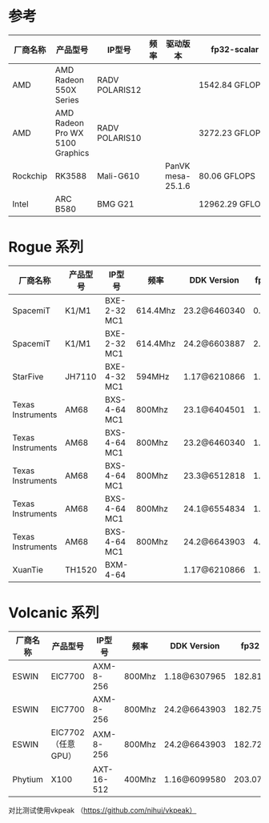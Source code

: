 # 参考

| 厂商名称 | 产品型号                        | IP型号         | 频率 | 驱动版本           | fp32-scalar     | fp32-vec4      | fp16-scalar     | fp16-vec4      | fp16-matrix      | fp64-scalar    | fp64-vec4    | int32-scalar   | int32-vec4    | int16-scalar    | int16-vec4     | int64-scalar  | int64-vec4   | int8-dotprod    | int8-matrix      | bf16-dotprod | bf16-matrix | fp8-matrix | bf8-matrix |
| -------- | ------------------------------- | -------------- | ---- | ------------------ | --------------- | -------------- | --------------- | -------------- | ----------------- | -------------- | ------------ | -------------- | ------------- | --------------- | -------------- | ------------- | ------------ | ---------------- | ----------------- | ------------ | ----------- | ---------- | ---------- |
| AMD      | AMD Radeon 550X Series          | RADV POLARIS12 |      |                    | 1542.84 GFLOPS  | 1515.31 GFLOPS |                 |                |                   |                |              | 308.55 GIOPS   | 308.52 GIOPS  |                 |                |               |              |                  |                   |              |             |            |            |
| AMD      | AMD Radeon Pro WX 5100 Graphics | RADV POLARIS10 |      |                    | 3272.23 GFLOPS  | 3082.63 GFLOPS |                 |                |                   |                |              | 703.87 GIOPS   | 702.09 GIOPS  |                 |                |               |              |                  |                   |              |             |            |            |
| Rockchip | RK3588                          | Mali-G610      |      | PanVK mesa-25.1.6  | 80.06 GFLOPS    | 70.73 GFLOPS   | 79.17 GFLOPS    | 76.92 GFLOPS   |                   |                |              | 27.01 GIOPS    | 27.03 GIOPS   | 27.02 GIOPS     | 27.03 GIOPS    | 3.65 GIOPS    | 3.17 GIOPS   |                  |                   |              |             |            |            |
| Intel    | ARC B580                        | BMG G21        |      |                    | 12962.29 GFLOPS | 9148.19 GFLOPS | 26529.99 GFLOPS | 20286.76 GFLOPS | 116427.46 GFLOPS  | 841.08 GFLOPS  | 828.91 GFLOPS| 3481.59 GIOPS | 3237.61 GIOPS | 12615.83 GIOPS  | 13657.78 GIOPS | 674.18 GIOPS  | 573.90 GIOPS | 49103.28 GIOPS   | 232855.67 GIOPS   |              |             |            |            |

# Rogue 系列

| 厂商名称          | 产品型号 | IP型号       | 频率     | DDK Version    | fp32-scalar | fp32-vec4   | fp16-scalar | fp16-vec4   | int32-scalar | int32-vec4 | int16-scalar | int16-vec4 |
| ----------------- | -------- | ------------ | -------- | -------------- | ----------- | ----------- | ----------- | ----------- | ------------ | ---------- | ------------ | ---------- |
| SpacemiT          | K1/M1    | BXE-2-32 MC1 | 614.4Mhz | 23.2@6460340   | 0.67 GFLOPS | 0.76 GFLOPS | 1.31 GFLOPS | 0.88 GFLOPS | 7.64 GIOPS   | 0.67 GIOPS | 7.64 GIOPS   | 0.67 GIOPS |
| SpacemiT          | K1/M1    | BXE-2-32 MC1 | 614.4Mhz | 24.2@6603887   | 2.56 GFLOPS | 0.76 GFLOPS | 2.53 GFLOPS | 0.88 GFLOPS | 7.74 GIOPS   | 0.67 GIOPS | 7.78 GIOPS   | 0.67 GIOPS |
| StarFive          | JH7110   | BXE-4-32 MC1 | 594MHz   | 1.17@6210866   | 1.08 GFLOPS | 2.31 GFLOPS | 5.84 GFLOPS | 1.89 GFLOPS | 4.67 GIOPS   | 1.15 GIOPS | 4.67 GIOPS   | 1.15 GIOPS |
| Texas Instruments | AM68     | BXS-4-64 MC1 | 800Mhz   | 23.1@6404501   | 1.18 GFLOPS | 1.36 GFLOPS | 2.34 GFLOPS | 1.48 GFLOPS | 14.25 GIOPS  | 1.19 GIOPS | 14.49 GIOPS  | 1.17 GIOPS |
| Texas Instruments | AM68     | BXS-4-64 MC1 | 800Mhz   | 23.2@6460340   | 1.18 GFLOPS | 1.36 GFLOPS | 2.34 GFLOPS | 1.48 GFLOPS | 14.30 GIOPS  | 1.19 GIOPS | 14.47 GIOPS  | 1.17 GIOPS |
| Texas Instruments | AM68     | BXS-4-64 MC1 | 800Mhz   | 23.3@6512818   | 1.18 GFLOPS | 1.36 GFLOPS | 2.34 GFLOPS | 1.48 GFLOPS | 14.28 GIOPS  | 1.19 GIOPS | 14.44 GIOPS  | 1.17 GIOPS |
| Texas Instruments | AM68     | BXS-4-64 MC1 | 800Mhz   | 24.1@6554834   | 1.18 GFLOPS | 1.36 GFLOPS | 2.35 GFLOPS | 1.48 GFLOPS | 14.54 GIOPS  | 1.18 GIOPS | 14.61 GIOPS  | 1.17 GIOPS |
| Texas Instruments | AM68     | BXS-4-64 MC1 | 800Mhz   | 24.2@6643903   | 4.61 GFLOPS | 1.36 GFLOPS | 4.67 GFLOPS | 1.48 GFLOPS | 14.55 GIOPS  | 1.18 GIOPS | 14.56 GIOPS  | 1.17 GIOPS |
| XuanTie           | TH1520   | BXM-4-64     |          | 1.17@6210866   | 1.54 GFLOPS | 3.09 GFLOPS | 8.58 GFLOPS | 2.54 GFLOPS | 8.68 GIOPS   | 1.54 GIOPS | 8.68 GIOPS   | 1.54 GIOPS |

# Volcanic 系列

| 厂商名称 | 产品型号           | IP型号     | 频率   | DDK Version   | fp32-scalar   | fp32-vec4     | fp16-scalar   | fp16-vec4     | int32-scalar | int32-vec4  | int16-scalar | int16-vec4  | int64-scalar | int64-vec4  |
| -------- | ------------------ | ---------- | ------ | ------------- | ------------- | ------------- | ------------- | ------------- | ------------ | ----------- | ------------ | ----------- | ------------ | ----------- |
| ESWIN    | EIC7700            | AXM-8-256  | 800Mhz | 1.18@6307965  | 182.81 GFLOPS | 101.30 GFLOPS | 182.53 GFLOPS | 91.69 GFLOPS  | 45.33 GIOPS  | 42.26 GIOPS | 45.15 GIOPS  | 42.39 GIOPS |              |             |
| ESWIN    | EIC7700            | AXM-8-256  | 800Mhz | 24.2@6643903  | 182.75 GFLOPS | 182.79 GFLOPS | 182.46 GFLOPS | 149.08 GFLOPS | 45.32 GIOPS  | 42.54 GIOPS | 45.15 GIOPS  | 42.50 GIOPS |              |             |
| ESWIN    | EIC7702（任意GPU） | AXM-8-256  | 800Mhz | 24.2@6643903  | 182.72 GFLOPS | 182.74 GFLOPS | 182.43 GFLOPS | 149.24 GFLOPS | 45.37 GIOPS  | 42.57 GIOPS | 45.18 GIOPS  | 42.52 GIOPS |              |             |
| Phytium  | X100               | AXT-16-512 | 400Mhz | 1.16@6099580 | 203.07 GFLOPS | 103.80 GFLOPS | 187.35 GFLOPS | 156.68 GFLOPS | 45.12 GIOPS | 42.29 GIOPS | 44.95 GIOPS | 42.25 GIOPS | 15.07 GIOPS | 11.26 GIOPS |


对比测试使用vkpeak （https://github.com/nihui/vkpeak）
